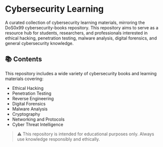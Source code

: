 # Cybersecurity Learning

A curated collection of cybersecurity learning materials, mirroring the DoS0x99 cybersecurity-books repository. This repository aims to serve as a resource hub for students, researchers, and professionals interested in ethical hacking, penetration testing, malware analysis, digital forensics, and general cybersecurity knowledge.

## 📚 Contents

This repository includes a wide variety of cybersecurity books and learning materials covering:

- Ethical Hacking
- Penetration Testing
- Reverse Engineering
- Digital Forensics
- Malware Analysis
- Cryptography
- Networking and Protocols
- Cyber Threat Intelligence

> ⚠️ This repository is intended for educational purposes only. Always use knowledge responsibly and ethically.
